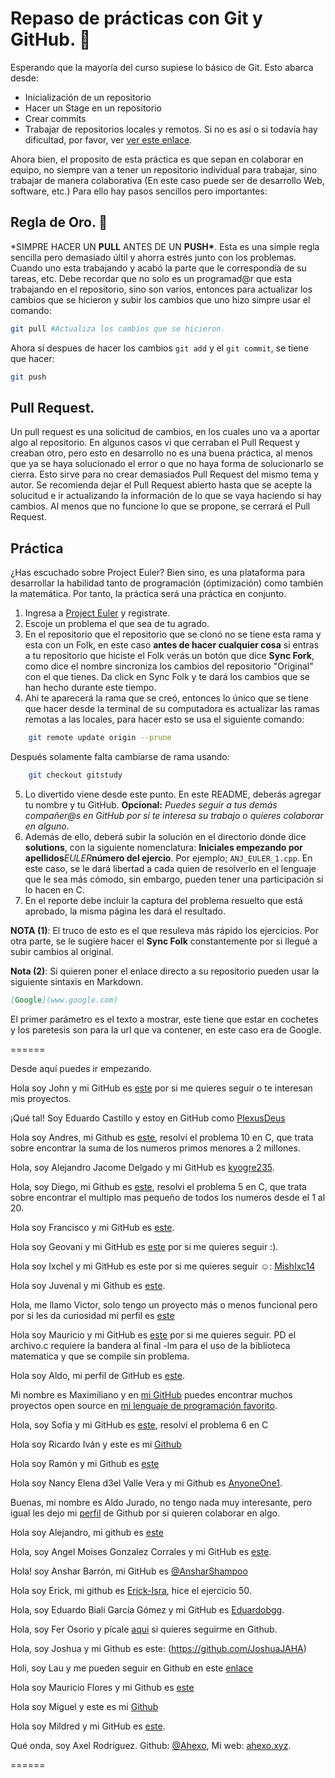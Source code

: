 # Repaso de prácticas con Git y GitHub. 📖

Esperando que la mayoría del curso supiese lo básico de Git. Esto abarca desde:

- Inicialización de un repositorio
- Hacer un Stage en un repositorio
- Crear commits
- Trabajar de repositorios locales y remotos.
  Si no es así o si todavía hay dificultad, por favor, ver [ver este enlace](https://git-scm.com/docs).

Ahora bien, el proposito de esta práctica es que sepan en colaborar en equipo, no siempre van a tener un repositorio individual para trabajar, sino trabajar de manera colaborativa (En este caso puede ser de desarrollo Web, software, etc.) Para ello hay pasos sencillos pero importantes:

## Regla de Oro. 🥇

\*SIMPRE HACER UN **PULL** ANTES DE UN **PUSH\***.
Esta es una simple regla sencilla pero demasiado últil y ahorra estrés junto con los problemas.
Cuando uno esta trabajando y acabó la parte que le correspondía de su tareas, etc. Debe recordar que no solo es un programad@r que esta trabajando en el repositorio, sino son varios, entonces para actualizar los cambios que se hicieron y subir los cambios que uno hizo simpre usar el comando:

```bash
git pull #Actualiza los cambios que se hicieron.
```

Ahora sí despues de hacer los cambios `git add` y el `git commit`, se tiene que hacer:

```bash
git push
```

## Pull Request.

Un pull request es una solicitud de cambios, en los cuales uno va a aportar algo al repositorio. En algunos casos vi que cerraban el Pull Request y creaban otro, pero esto en desarrollo no es una buena práctica, al menos que ya se haya solucionado el error o que no haya forma de solucionarlo se cierra. Esto sirve para no crear demasiados Pull Request del mismo tema y autor. Se recomienda dejar el Pull Request abierto hasta que se acepte la solucitud e ir actualizando la información de lo que se vaya haciendo si hay cambios. Al menos que no funcione lo que se propone, se cerrará el Pull Request.

## Práctica

¿Has escuchado sobre Project Euler? Bien sino, es una plataforma para desarrollar la habilidad tanto de programación (óptimización) como también la matemática.
Por tanto, la práctica será una práctica en conjunto.

1. Ingresa a [Project Euler](https://projecteuler.net/) y registrate.
2. Escoje un problema el que sea de tu agrado.
3. En el repositorio que el repositorio que se clonó no se tiene esta rama y esta con un Folk, en este caso **antes de hacer cualquier cosa** si entras a tu repositorio que hiciste el Folk verás un botón que dice **Sync Fork**, como dice el nombre sincroniza los cambios del repositorio "Original" con el que tienes. Da click en Sync Folk y te dará los cambios que se han hecho durante este tiempo.
4. Ahí te aparecerá la rama que se creó, entonces lo único que se tiene que hacer desde la terminal de su computadora es actualizar las ramas remotas a las locales, para hacer esto se usa el siguiente comando:

```bash
    git remote update origin --prune
```

Después solamente falta cambiarse de rama usando:

```bash
    git checkout gitstudy
```

5. Lo divertido viene desde este punto. En este README, deberás agregar tu nombre y tu GitHub. **Opcional:** _Puedes seguir a tus demás compañer@s en GitHub por si te interesa su trabajo o quieres colaborar en alguno_.
6. Además de ello, deberá subir la solución en el directorio donde dice **solutions**, con la siguiente nomenclatura: **Iniciales empezando por apellidos**_EULER_**número del ejercio**. Por ejemplo; `ANJ_EULER_1.cpp`. En este caso, se le dará libertad a cada quien de resolverlo en el lenguaje que le sea más cómodo, sin embargo, pueden tener una participación si lo hacen en C.
7. En el reporte debe incluir la captura del problema resuelto que está aprobado, la misma página les dará el resultado.

**NOTA (1)**: El truco de esto es el que resuleva más rápido los ejercicios. Por otra parte, se le sugiere hacer el **Sync Folk** constantemente por si llegué a subir cambios al original.

**Nota (2)**: Si quieren poner el enlace directo a su repositorio pueden usar la siguiente sintaxis en Markdown.

```markdown
[Google](www.google.com)
```

El primer parámetro es el texto a mostrar, este tiene que estar en cochetes y los paretesis son para la url que va contener, en este caso era de Google.

======

Desde aquí puedes ir empezando.

Hola soy John y mi GitHub es [este](https://github.com/JohnKun136NVCP) por si me quieres seguir o te interesan mis proyectos.

¡Qué tal! Soy Eduardo Castillo y estoy en GitHub como [PlexusDeus](https://github.com/PlexusDeus)

Hola soy Andres, mi Github es [este](https://github.com/AndresCataneo), resolví el problema 10 en C, que trata sobre encontrar la suma de los numeros primos menores a 2 millones.

Hola, soy Alejandro Jacome Delgado y mi GitHub es [kyogre235](https://github.com/kyogre235).

Hola, soy Diego, mi Github es [este](https://github.com/Sloot25), resolvi el problema 5 en C, que trata sobre encontrar el multiplo mas pequeño de todos los numeros desde el 1 al 20.

Hola soy Francisco y mi GitHub es [este](https://github.com/FranciscoMendiola).

Hola soy Geovani y mi GitHub es [este](https://github.com/GeovaniMtz) por si me quieres seguir :).

Hola soy Ixchel y mi GitHub es este por si me quieres seguir ☺: [MishIxc14](https://github.com/MishIxc14)

Hola soy Juvenal y mi Github es [este](https://github.com/JuvsProgrammer).

Hola, me llamo Victor, solo tengo un proyecto más o menos funcional pero por si les da curiosidad mi perfil es [este](https://github.com/areummon)

Hola soy Mauricio y mi GitHub es [este](https://github.com/MauComas) por si me quieres seguir.
PD el archivo.c requiere la bandera al final -lm para el uso de la biblioteca matematica y que se compile sin problema.

Hola soy Aldo, mi perfil de GitHub es [este](https://github.com/aaldoaangeles).

Mi nombre es Maximiliano y en [mi GitHub](https://github.com/m-ow) puedes encontrar muchos proyectos open source en [mi lenguaje de programación favorito](https://lean-lang.org/).

Hola, soy Sofia y mi GitHub es [este](https://github.com/Sofia279), resolví el problema 6 en C 

Hola soy Ricardo Iván y este es mi [Github](https://github.com/rickivan)

Hola soy Ramón y mi Github es [este](https://github.com/Htska)

Hola soy Nancy Elena d3el Valle Vera y mi Github es [AnyoneOne1](https://github.com/AnyoneOne1).

Buenas, mi nombre es Aldo Jurado, no tengo nada muy interesante, pero igual les dejo mi [perfil](https://github.com/aldojurado) de Github por si quieren colaborar en algo.

Hola soy Alejandro, mi github es [este](https://github.com/Alejandro-Estrada-1) 

Hola, soy Angel Moises Gonzalez Corrales y mi GitHub es [este](https://github.com/MoisesAGC).

Hola! soy Anshar Barrón, mi GitHub es [@AnsharShampoo](https://github.com/AnsharShampoo) 

Hola soy Erick, mi github es [Erick-Isra](https://github.com/Erick-Isra), hice el ejercicio 50.

Hola, soy Eduardo Biali García Gómez y mi GitHub es [Eduardobgg](https://github.com/Eduardobgg).
 
Hola, soy Fer Osorio y pícale [aqui](https://github.com/FernandaOsorioMorales) si quieres seguirme en Github.

Hola, soy Joshua y mi Github es este: (https://github.com/JoshuaJAHA)

Holi, soy Lau y me pueden seguir en Github en este [enlace](https://github.com/laudima)

Hola soy Mauricio Flores y mi Github es [este](https://github.com/maufloresm)

Hola soy Miguel y este es mi [Github](https://github.com/mi-brito)

Hola soy Mildred y mi GitHub es [este](https://github.com/MildredMtz).

Qué onda, soy Axel Rodríguez. Github: [@Ahexo](https://github.com/ahexo), Mi web: [ahexo.xyz](https://www.ahexo.xyz).

======  
